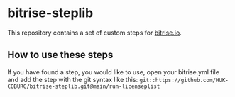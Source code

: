 # bitrise-steplib

This repository contains a set of custom steps for [bitrise.io](https://bitrise.io).


## How to use these steps

If you have found a step, you would like to use, open your bitrise.yml file and add the step with the git syntax like this:
`git::https://github.com/HUK-COBURG/bitrise-steplib.git@main/run-licenseplist`
